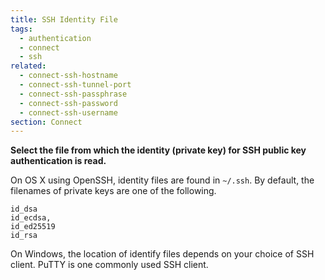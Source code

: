 ```yaml
---
title: SSH Identity File
tags:
  - authentication
  - connect
  - ssh
related:
  - connect-ssh-hostname
  - connect-ssh-tunnel-port
  - connect-ssh-passphrase
  - connect-ssh-password
  - connect-ssh-username
section: Connect
---
```


<strong>
Select the file from which the identity (private key) for SSH public key authentication is read.
</strong>

On OS X using OpenSSH, identity files are found in `~/.ssh`. By default, the filenames of private keys are one of the following.

```
id_dsa
id_ecdsa,
id_ed25519
id_rsa
```

On Windows, the location of identify files depends on your choice of SSH client. PuTTY is one commonly used SSH client.

